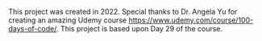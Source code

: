 This project was created in 2022. 
Special thanks to Dr. Angela Yu for creating an amazing Udemy course https://www.udemy.com/course/100-days-of-code/. This project is based upon Day 29 of the course.
